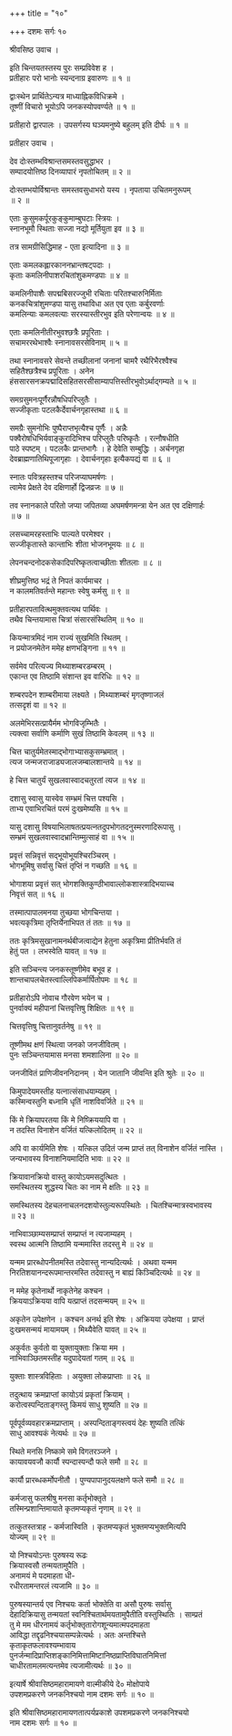 +++
title = "१०"

+++
दशमः सर्गः १०   
  
श्रीवसिष्ठ उवाच ।  
  
इति चिन्तयतस्तस्य पुरः सम्प्रविवेश ह ।  
प्रतीहारः परो भानोः स्यन्दनाग्र इवारुणः ॥ १ ॥  
  
द्वाःस्थेन प्रार्थितेऽन्यत्र माध्याह्निकविधिक्रमे ।  
तूष्णीं विचारो भूयोऽपि जनकस्योपवर्ण्यते ॥ १ ॥  
  
प्रतीहारो द्वारपालः । उपसर्गस्य घञ्यमनुष्ये बहुलम् इति दीर्घः ॥ १ ॥  
  
प्रतीहार उवाच ।  
  
देव दोःस्तम्भविश्रान्तसमस्तवसुद्धाभर ।  
सम्पादयोत्तिष्ठ दिनव्यापारं नृपतोचितम् ॥ २ ॥  
  
दोःस्तम्भयोर्विश्रान्तः समस्तवसुधाभरो यस्य । नृपताया उचितमनुरूपम्   
॥ २ ॥  
  
एताः कुसुमकर्पूरकुङ्कुमाम्बुघटाः स्त्रियः ।  
स्नानभूमौ स्थिताः सज्जा नद्यो मूर्तियुता इव ॥ ३ ॥  
  
तत्र सामग्रीसिद्धिमाह - एता इत्यादिना ॥ ३ ॥  
  
एताः कमलकह्लारकाननभ्रान्तषट्पदाः ।  
कृताः कमलिनीपाशरचितांशुकमण्डपाः ॥ ४ ॥  
  
कमलिनीपाशैः सपद्मबिसरज्जुभी रचिताः परितश्चारुनिर्मिताः   
कनकचित्रांशुमण्डपा यासु तथाविधा अत एव एताः कर्बुरवर्णाः   
कमलिन्याः कमलवत्याः सरस्यास्तीरभुव इति परेणान्वयः ॥ ४ ॥  
  
एताः कमलिनीतीरभुवश्छत्रैः प्रपूरिताः ।  
सचामररथेभाश्वैः स्नानावसरसेविनाम् ॥ ५ ॥  
  
तथा स्नानावसरे सेवन्ते तच्छीलानां जनानां चामरै रथैरिभैरश्वैश्च   
सहितैश्छत्रैश्च प्रपूरिताः । अनेन   
हंससारसनक्रपद्मादिसहितसरसीसाम्यापत्तिस्तीरभुवोऽर्थाद्गम्यते ॥ ५ ॥  
  
समग्रसुमनःपूर्णैरन्नौषधिपरिप्लुतैः ।  
सज्जीकृताः पटलकैर्देवार्चनगृहास्तथा ॥ ६ ॥  
  
समग्रैः सुमनोभिः पुष्पैराप्तभृत्यैश्च पूर्णैः । अन्नैः   
पक्वैरोषधिभिर्यवाङ्कुरादिभिश्च परिप्लुतैः परिष्कृतैः । रत्नौषधीति   
पाठे स्पष्टम् । पटलकैः प्रान्तभागैः । हे देवेति सम्बुद्धिः । अर्चनगृहा   
देवब्राह्मणातिथिपूजागृहाः । देवार्चनगृहाः इत्यैकपद्यं वा ॥ ६ ॥  
  
स्नातः पवित्रहस्तश्च परिजप्याघमर्षणः ।  
त्वामेव प्रेक्षते देव दक्षिणार्हो द्विजव्रजः ॥ ७ ॥  
  
तव स्नानकाले परितो जप्या जपितव्या अघमर्षणमन्त्रा येन अत एव दक्षिणार्हः   
॥ ७ ॥  
  
लसच्चामरहस्ताभिः पाल्यते परमेश्वर ।  
सज्जीकृतास्ते कान्ताभिः शीता भोजनभूमयः ॥ ८ ॥  
  
लेपनचन्दनोदकसेकादिपरिष्कृतत्वाच्छीताः शीतलाः ॥ ८ ॥  
  
शीघ्रमुत्तिष्ठ भद्रं ते निपतं कार्यमाचर ।  
न कालमतिवर्तन्ते महान्तः स्वेषु कर्मसु ॥ ९ ॥  
  
प्रतीहारपतावित्थमुक्तवत्यथ पार्थिवः ।  
तथैव चिन्तयामास चित्रां संसारसंस्थितिम् ॥ १० ॥  
  
कियन्मात्रमिदं नाम राज्यं सुखमिति स्थितम् ।  
न प्रयोजनमेतेन ममेह क्षणभङ्गिना ॥ ११ ॥  
  
सर्वमेव परित्यज्य मिथ्याशम्बरडम्बरम् ।  
एकान्त एव तिष्ठामि संशान्त इव वारिधिः ॥ १२ ॥  
  
शम्बरपदेन शाम्बरीमाया लक्ष्यते । मिथ्याशम्बरं मृगतृष्णाजलं   
तत्सदृशं वा ॥ १२ ॥  
  
अलमेभिरसत्प्रायैर्मम भोगविजृम्भितैः ।  
त्यक्त्वा सर्वाणि कर्माणि सुखं तिष्ठामि केवलम् ॥ १३ ॥  
  
चित्त चातुर्यमेतस्माद्भोगाभ्यासकुसम्भ्रमात् ।  
त्यज जन्मजराजाड्यजालजम्बालशान्तये ॥ १४ ॥  
  
हे चित्त चातुर्यं सुखलवास्वादचतुरतां त्यज ॥ १४ ॥  
  
दशासु स्वासु यास्वेव सम्भ्रमं चित्त पश्यसि ।  
ताभ्य एवाभिरचितं परमं दुःखमेष्यसि ॥ १५ ॥  
  
यासु दशासु विषयाभिलाषतत्प्रयत्नतदुपभोगतदनुस्मरणादिरूपासु ।   
सम्भ्रमं सुखलवास्वादभ्रान्तिम्मुत्साहं वा ॥ १५ ॥  
  
प्रवृत्तं सन्निवृत्तं सद्भूयोभूयश्चिरञ्चिरम् ।  
भोगभूमिषु सर्वासु चित्तं तृप्तिं न गच्छति ॥ १६ ॥  
  
भोगाशया प्रवृत्तं सत् भोगशक्तिकुण्ठीभावाल्लोकशास्त्रादिभयाच्च   
निवृत्तं सत् ॥ १६ ॥  
  
तस्मात्पापालमनया तुच्छया भोगचिन्तया ।  
भवत्यकृत्रिमा तृप्तिर्येनाभिपत तं ततः ॥ १७ ॥  
  
ततः कृत्रिमसुखानामनर्थबीजत्वाद्येन हेतुना अकृत्रिमा प्रीतिर्भवति तं   
हेतुं पत । लभस्वेति यावत् ॥ १७ ॥  
  
इति सञ्चिन्त्य जनकस्तूष्णीमेव बभूव ह ।  
शान्तचापलचेतस्त्वाल्लिपिकर्मार्पितोपमः ॥ १८ ॥  
  
प्रतीहारोऽपि नोवाच गौरवेण भयेन च ।  
पुनर्वाक्यं महीपानां चित्तवृत्तिषु शिक्षितः ॥ १९ ॥  
  
चित्तवृत्तिषु चित्तानुवर्तनेषु ॥ १९ ॥  
  
तूष्णीमथ क्षणं स्थित्वा जनको जनजीवितम् ।  
पुनः सञ्चिन्तयामास मनसा शमशालिना ॥ २० ॥  
  
जनजीवितं प्राणिजीवननिदानम् । येन जातानि जीवन्ति इति श्रुतेः ॥ २० ॥  
  
किमुपादेयमस्तीह यत्नात्संसाधयाम्यहम् ।  
कस्मिन्वस्तुनि बध्नामि धृतिं नाशविवर्जिते ॥ २१ ॥  
  
किं मे क्रियापरतया किं मे निष्क्रिययापि वा ।  
न तदस्ति विनाशेन वर्जितं यत्किलोदितम् ॥ २२ ॥  
  
अपि वा कार्यमिति शेषः । यत्किल उदितं जन्म प्राप्तं तत् विनाशेन वर्जितं नास्ति ।   
जन्यभावस्य विनाशनियमादिति भावः ॥ २२ ॥  
  
क्रियावानक्रियो वास्तु कायोऽयमसदुत्थितः ।  
समस्थितस्य शुद्धस्य चितः का नाम मे क्षतिः ॥ २३ ॥  
  
समस्थितस्य देहचलनाचलनदशयोस्तुल्यरूपस्थितेः । चितश्चिन्मात्रस्वभावस्य   
॥ २३ ॥  
  
नाभिवाञ्छाम्यसम्प्राप्तं सम्प्राप्तं न त्यजाम्यहम् ।  
स्वस्थ आत्मनि तिष्ठामि यन्ममास्ति तदस्तु मे ॥ २४ ॥  
  
यन्मम प्रारब्धोपनीतमस्ति तदेवास्तु नान्यदित्यर्थः । अथवा यन्मम   
निरतिशयानन्दरूपमान्तरमस्ति तदेवास्तु न बाह्यं किञ्चिदित्यर्थः ॥ २४ ॥  
  
न ममेह कृतेनार्थो नाकृतेनेह कश्चन ।  
क्रिययाऽक्रियया वापि यत्प्राप्तं तदसन्मयम् ॥ २५ ॥  
  
अकृतेन उपेक्षणेन । कश्चन अनर्थ इति शेषः । अक्रियया उपेक्षया । प्राप्तं   
दुःखमसन्मयं मायामयम् । मिथ्यैवेति यावत् ॥ २५ ॥  
  
अकुर्वतः कुर्वतो वा युक्तायुक्ताः क्रिया मम ।  
नाभिवाञ्छितमस्तीह यदुपादेयतां गतम् ॥ २६ ॥  
  
युक्ताः शास्त्रविहिताः । अयुक्ता लोकप्राप्ताः ॥ २६ ॥  
  
तदुत्थाय क्रमप्राप्तां कायोऽयं प्रकृतां क्रियाम् ।  
करोत्वस्पन्दिताङ्गस्तु किमयं साधु शुष्यति ॥ २७ ॥  
  
पूर्वपूर्वव्यवहारक्रमप्राप्ताम् । अस्पन्दिताङ्गस्त्वयं देहः शुष्यति तत्किं   
साधु आवश्यकं नेत्यर्थः ॥ २७ ॥  
  
स्थिते मनसि निष्कामे समे विगतरञ्जने ।  
कायावयवजौ कार्यौ स्पन्दास्पन्दौ फले समौ ॥ २८ ॥  
  
कार्यौ प्रारब्धकर्मोपनीतौ । पुण्यपापानुदयलक्षणे फले समौ ॥ २८ ॥  
  
कर्मजासु फलश्रीषु मनसा कर्तृभोक्तृते ।  
तस्मिन्प्रशान्तिमायाते कृतमप्यकृतं नृणाम् ॥ २९ ॥  
  
तत्कुतस्तत्राह - कर्मजास्विति । कृतमप्यकृतं भुक्तमप्यभुक्तमित्यपि   
योज्यम् ॥ २९ ॥  
  
यो निश्चयोऽन्तः पुरुषस्य रूढः  
क्रियास्वसौ तन्मयतामुपैति ।  
अनामयं मे पदमाहता धी-  
रधीरतामन्तरलं त्यजामि ॥ ३० ॥  
  
पुरुषस्यान्तर्य एव निश्चयः कर्ता भोक्तेति वा असौ पुरुषः सर्वासु   
देहादिक्रियासु तन्मयतां स्वनिश्चितार्थमयतामुपैतीति वस्तुस्थितिः । साम्प्रतं   
तु मे मम धीरनामयं कर्तृभोक्तृतारोगशून्यमात्मपदमाहता   
आविद्धा तद्दृढनिश्चयासम्पन्नेत्यर्थः । अतः अन्तश्चित्ते   
कृताकृतफलावश्यम्भावाय   
पुनर्जन्मादिप्राप्तिशङ्कानिमित्तामिष्टानिष्ठप्राप्तिविघातनिमित्तां   
चाधीरतामलमत्यन्तमेव त्यजामीत्यर्थः ॥ ३० ॥  
  
इत्यार्षे श्रीवासिष्ठमहारामायणे वाल्मीकीये दे० मोक्षोपाये   
उपशमप्रकरणे जनकनिश्चयो नाम दशमः सर्गः ॥ १० ॥  
  
इति श्रीवासिष्ठमहारामायणतात्पर्यप्रकाशे उपशमप्रकरणे जनकनिश्चयो   
नाम दशमः सर्गः ॥ १० ॥  
  
  